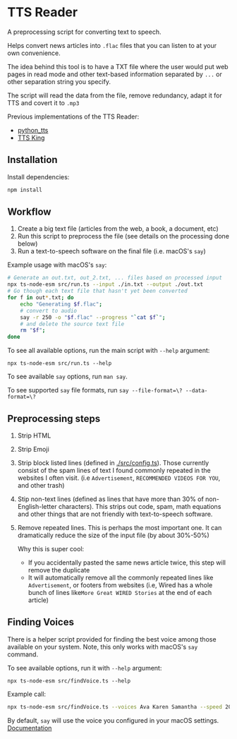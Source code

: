 # TTS Reader

A preprocessing script for converting text to speech.

Helps convert news articles into `.flac` files that you can listen to at your
own
convenience.

The idea behind this tool is to have a TXT file where the user would put web
pages in read mode and other text-based information separated by `...` or other
separation string you specify.

The script will read the data from the file, remove redundancy, adapt it for
TTS and covert it to `.mp3`

Previous implementations of the TTS Reader:

- [python_tts](https://github.com/maxxxxxdlp/python_tts/)
- [TTS King](https://github.com/maxxxxxdlp/tts_king/)

## Installation

Install dependencies:

```sh
npm install
```

## Workflow

1. Create a big text file (articles from the web, a book, a document, etc)
2. Run this script to preprocess the file (see details on the processing done
   below)
3. Run a text-to-speech software on the final file (i.e. macOS's `say`)

Example usage with macOS's `say`:

```sh
# Generate an out.txt, out_2.txt, ... files based on processed input
npx ts-node-esm src/run.ts --input ./in.txt --output ./out.txt
# Go though each text file that hasn't yet been converted
for f in out*.txt; do
    echo "Generating $f.flac";
    # convert to audio
    say -r 250 -o "$f.flac" --progress "`cat $f`";
    # and delete the source text file
    rm "$f";
done 
```

To see all available options, run the main script with `--help` argument:

```
npx ts-node-esm src/run.ts --help
```

To see available `say` options, run `man say`.

To see supported `say` file formats, run `say --file-format=\? --data-format=\?`

## Preprocessing steps

1. Strip HTML
2. Strip Emoji
3. Strip block listed lines (defined in [./src/config.ts](./src/config.ts)).
   Those currently consist of the spam lines of text I found commonly repeated
   in the websites I often visit. (i.e `Advertisement`,
   `RECOMMENDED VIDEOS FOR YOU`, and other trash)
4. Stip non-text lines (defined as lines that have more than 30% of
   non-English-letter characters). This strips out code, spam, math equations
   and other things that are not friendly with text-to-speech software.
5. Remove repeated lines. This is perhaps the most important one. It can
   dramatically reduce the size of the input file (by about 30%-50%)

   Why this is super cool:

    - If you accidentally pasted the same news article twice, this step will
      remove the duplicate
    - It will automatically remove all the commonly repeated lines like
      `Advertisement`, or footers from websites (i.e, Wired has a whole bunch of
      lines like`More Great WIRED Stories` at the end of each article)

## Finding Voices

There is a helper script provided for finding the best voice among those
available
on your system. Note, this only works with macOS's `say` command.

To see available options, run it with `--help` argument:

```
npx ts-node-esm src/findVoice.ts --help
```

Example call:

```sh
npx ts-node-esm src/findVoice.ts --voices Ava Karen Samantha --speed 200 --text "Hi! Isn't it cool to have a computer talk to you?"
```

By default, `say` will use the voice you configured in your macOS settings.
[Documentation](https://support.apple.com/guide/mac-help/change-spoken-content-settings-accessibility-spch638/mac)